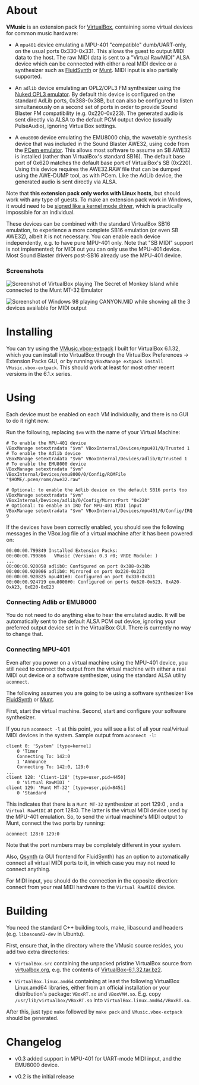# About

**VMusic** is an extension pack for [VirtualBox](https://www.virtualbox.org), containing
some virtual devices for common music hardware:

* A `mpu401` device emulating a MPU-401 "compatible" dumb/UART-only, on the usual ports 0x330-0x331.
This allows the guest to output MIDI data to the host. The raw MIDI data is sent to a "Virtual RawMIDI" ALSA device
which can be connected with either a real MIDI device or a synthesizer such as [FluidSynth](https://www.fluidsynth.org/)
or [Munt](https://sourceforge.net/projects/munt/). MIDI input is also partially supported.

* An `adlib` device emulating an OPL2/OPL3 FM synthesizer using the [Nuked OPL3 emulator](https://github.com/nukeykt/Nuked-OPL3).
By default this device is configured on the standard AdLib ports, 0x388-0x38B, but can also be configured
to listen simultaneously on a second set of ports in order to provide Sound Blaster FM compatibility
(e.g. 0x220-0x223).
The generated audio is sent directly via ALSA to the default PCM output device (usually PulseAudio), ignoring 
VirtualBox settings.

* A `emu8000` device emulating the EMU8000 chip, the wavetable synthesis device that was included in the Sound Blaster AWE32,
using code from the [PCem emulator](https://www.pcem-emulator.co.uk/).
This allows most software to assume an SB AWE32 is installed (rather than VirtualBox's standard SB16).
The default base port of 0x620 matches the default base port of VirtualBox's SB (0x220).
Using this device requires the AWE32.RAW file that can be dumped using the AWE-DUMP tool, as with PCem.
Like the AdLib device, the generated audio is sent directly via ALSA.

Note that **this extension pack only works with Linux hosts**, but should work with any type of guests. 
To make an extension pack work in Windows, it would need to be
[signed like a kernel mode driver](https://forums.virtualbox.org/viewtopic.php?f=10&t=103801),
which is practically impossible for an individual.

These devices can be combined with the standard VirtualBox SB16 emulation, to experience a more complete SB16
emulation (or even SB AWE32), albeit it is not necessary.
You can enable each device independently, e.g. to have pure MPU-401 only.
Note that "SB MIDI" support is not implemented; for MIDI out you can only use the MPU-401 device. Most Sound Blaster
drivers post-SB16 already use the MPU-401 device.

### Screenshots

![Screenshot of VirtualBox playing The Secret of Monkey Island while connected to the Munt MT-32 Emulator](http://depot.javispedro.com/vbox/VirtualBoxMunt.png)

![Screenshot of Windows 98 playing CANYON.MID while showing all the 3 devices available for MIDI output](http://depot.javispedro.com/vbox/win98e.png)

# Installing

You can try using the [VMusic.vbox-extpack](http://depot.javispedro.com/vbox/VMusic-0.3-vbox6.1.32.vbox-extpack)
I built for VirtualBox 6.1.32,
which you can install into VirtualBox through the VirtualBox Preferences -> Extension Packs GUI,
or by running `VBoxManage extpack install VMusic.vbox-extpack`.
This should work at least for most other recent versions in the 6.1.x series.

# Using

Each device must be enabled on each VM individually, and there is no GUI to do it right now.

Run the following, replacing `$vm` with the name of your Virtual Machine:

```shell
# To enable the MPU-401 device
VBoxManage setextradata "$vm" VBoxInternal/Devices/mpu401/0/Trusted 1
# To enable the Adlib device
VBoxManage setextradata "$vm" VBoxInternal/Devices/adlib/0/Trusted 1
# To enable the EMU8000 device
VBoxManage setextradata "$vm" VBoxInternal/Devices/emu8000/0/Config/ROMFile "$HOME/.pcem/roms/awe32.raw"

# Optional: to enable the Adlib device on the default SB16 ports too
VBoxManage setextradata "$vm" VBoxInternal/Devices/adlib/0/Config/MirrorPort "0x220"
# Optional: to enable an IRQ for MPU-401 MIDI input
VBoxManage setextradata "$vm" VBoxInternal/Devices/mpu401/0/Config/IRQ 9
```

If the devices have been correctly enabled, you should see the following messages in the
VBox.log file of a virtual machine after it has been powered on:

```{ use_pygments=false }
00:00:00.799849 Installed Extension Packs:
00:00:00.799866   VMusic (Version: 0.3 r0; VRDE Module: )
...
00:00:00.920058 adlib0: Configured on port 0x388-0x38b
00:00:00.920066 adlib0: Mirrored on port 0x220-0x223
00:00:00.920825 mpu401#0: Configured on port 0x330-0x331
00:00:00.924719 emu8000#0: Configured on ports 0x620-0x623, 0xA20-0xA23, 0xE20-0xE23
```

### Connecting Adlib or EMU8000

You do not need to do anything else to hear the emulated audio.
It will be automatically sent to the default ALSA PCM out device,
ignoring your preferred output device set in the VirtualBox GUI.
There is currently no way to change that.

### Connecting MPU-401

Even after you power on a virtual machine using the MPU-401 device, you still need to connect 
the output from the virtual machine with either a real MIDI out device or a software synthesizer,
using the standard ALSA utility `aconnect`. 

The following assumes you are going to be using a software synthesizer like [FluidSynth](https://www.fluidsynth.org/)
or [Munt](https://sourceforge.net/projects/munt/).

First, start the virtual machine. Second, start and configure your software synthesizer.

If you run `aconnect -l` at this point, you will see a list of all your real/virtual MIDI devices in the system. Sample output from  `aconnect -l`:
```{ use_pygments=false }
client 0: 'System' [type=kernel]
    0 'Timer           '
	Connecting To: 142:0
    1 'Announce        '
	Connecting To: 142:0, 129:0
...
client 128: 'Client-128' [type=user,pid=4450]
    0 'Virtual RawMIDI '
client 129: 'Munt MT-32' [type=user,pid=8451]
    0 'Standard        '
```

This indicates that there is a `Munt MT-32` synthesizer at port 129:0 , and a `Virtual RawMIDI` at port 128:0.
The latter is the virtual MIDI device used by the MPU-401 emulation. So, to send the virtual machine's MIDI output to Munt,
connect the two ports by running:

```{ use_pygments=false }
aconnect 128:0 129:0
```

Note that the port numbers may be completely different in your system.

Also, [Qsynth](https://qsynth.sourceforge.io/) (a GUI frontend for FluidSynth) has an option to automatically connect
all virtual MIDI ports to it, in which case you may not need to connect anything.

For MIDI input, you should do the connection in the opposite direction: connect from your real MIDI hardware to the
`Virtual RawMIDI` device.

# Building

You need the standard C++ building tools, make, libasound and headers (e.g. `libasound2-dev` in Ubuntu).

First, ensure that, in the directory where the VMusic source resides, you add two extra directories:

* `VirtualBox.src` containing the unpacked pristine VirtualBox source from [virtualbox.org](https://www.virtualbox.org/wiki/Downloads), e.g. the contents of [VirtualBox-6.1.32.tar.bz2](https://download.virtualbox.org/virtualbox/6.1.32/VirtualBox-6.1.32.tar.bz2).

* `VirtualBox.linux.amd64` containing at least the following VirtualBox Linux.amd64 libraries,
either from an official installation or your distribution's package: `VBoxRT.so` and `VBoxVMM.so`.
E.g. copy `/usr/lib/virtualbox/VBoxRT.so` into `VirtualBox.linux.amd64/VBoxRT.so`.

After this, just type `make` followed by `make pack` and `VMusic.vbox-extpack` should be generated.

# Changelog

* v0.3 added support in MPU-401 for UART-mode MIDI input, and the EMU8000 device.

* v0.2 is the initial release
